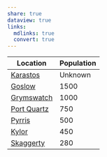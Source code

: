 ```yaml
---
share: true
dataview: true
links:
  mdlinks: true
  convert: true
---
```


| Location                                                        | Population |
| --------------------------------------------------------------- | ---------- |
| [Karastos](../Locations-&%20NPCs/Cities%20&%20Towns/Karastos/index.md)       | Unknown    |
| [Goslow](../Locations-&%20NPCs/Cities%20&%20Towns/Goslow/index.md)           | 1500       |
| [Grymswatch](../Locations-&%20NPCs/Cities%20&%20Towns/Grymswatch/index.md)   | 1000       |
| [Port Quartz](../Locations-&%20NPCs/Cities%20&%20Towns/Port%20Quartz/index.md) | 750        |
| [Pyrris](../Locations-&%20NPCs/Cities%20&%20Towns/Pyrris/index.md)           | 500        |
| [Kylor](../Locations-&%20NPCs/Cities%20&%20Towns/Kylor/index.md)             | 450        |
| [Skaggerty](../Locations-&%20NPCs/Cities%20&%20Towns/Skaggerty/index.md)     | 280        |


